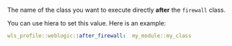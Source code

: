 The name of the class you want to execute directly **after** the `firewall` class.

You can use hiera to set this value. Here is an example:

```yaml
wls_profile::weblogic::after_firewall:  my_module::my_class
```

